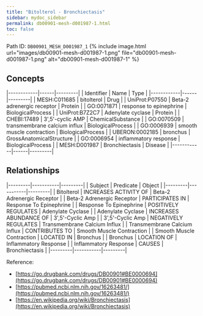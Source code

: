 ```yaml
---
title: "Bitolterol - Bronchiectasis"
sidebar: mydoc_sidebar
permalink: db00901-mesh-d001987-1.html
toc: false 
---
```



Path ID: `DB00901_MESH_D001987_1`
{% include image.html url="images/db00901-mesh-d001987-1.png" file="db00901-mesh-d001987-1.png" alt="db00901-mesh-d001987-1" %}

## Concepts

|------------|------|---------|
| Identifier | Name | Type    |
|------------|------|---------|
| MESH:C011685 | bitolterol | Drug |
| UniProt:P07550 | Beta-2 adrenergic receptor | Protein |
| GO:0071871 | response to epinephrine | BiologicalProcess |
| UniProt:B7Z2C7 | Adenylate cyclase | Protein |
| CHEBI:17489 | 3',5'-cyclic AMP | ChemicalSubstance |
| GO:0070509 | transmembrane calcium influx | BiologicalProcess |
| GO:0006939 | smooth muscle contraction | BiologicalProcess |
| UBERON:0002185 | bronchus | GrossAnatomicalStructure |
| GO:0006954 | inflammatory response | BiologicalProcess |
| MESH:D001987 | Bronchiectasis | Disease |
|------------|------|---------|

## Relationships

|---------|-----------|---------|
| Subject | Predicate | Object  |
|---------|-----------|---------|
| Bitolterol | INCREASES ACTIVITY OF | Beta-2 Adrenergic Receptor |
| Beta-2 Adrenergic Receptor | PARTICIPATES IN | Response To Epinephrine |
| Response To Epinephrine | POSITIVELY REGULATES | Adenylate Cyclase |
| Adenylate Cyclase | INCREASES ABUNDANCE OF | 3',5'-Cyclic Amp |
| 3',5'-Cyclic Amp | NEGATIVELY REGULATES | Transmembrane Calcium Influx |
| Transmembrane Calcium Influx | CONTRIBUTES TO | Smooth Muscle Contraction |
| Smooth Muscle Contraction | LOCATED IN | Bronchus |
| Bronchus | LOCATION OF | Inflammatory Response |
| Inflammatory Response | CAUSES | Bronchiectasis |
|---------|-----------|---------|

Reference: 
  - [https://go.drugbank.com/drugs/DB00901#BE0000694](https://go.drugbank.com/drugs/DB00901#BE0000694)
  - [https://pubmed.ncbi.nlm.nih.gov/16263481/](https://pubmed.ncbi.nlm.nih.gov/16263481/)
  - [https://en.wikipedia.org/wiki/Bronchiectasis](https://en.wikipedia.org/wiki/Bronchiectasis)
